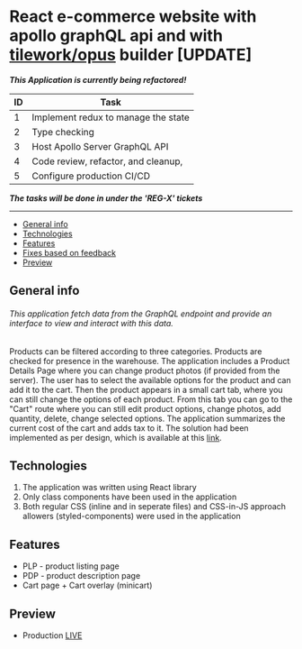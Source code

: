 # React e-commerce website with apollo graphQL api and with [tilework/opus](https://github.com/tilework/opus) builder [UPDATE]

***This Application is currently being refactored!***

ID | Task
-- | ----
1 | Implement redux to manage the state
2 | Type checking
3 | Host Apollo Server GraphQL API
4 | Code review, refactor, and cleanup,
5 | Configure production CI/CD

***The tasks will be done in under the 'REG-X' tickets***

---

* [General info](#general-info)
* [Technologies](#technologies)
* [Features](#features)
* [Fixes based on feedback](#fixes-based-on-feedback)
* [Preview](#preview)

## General info

###### This application fetch data from the GraphQL endpoint and provide an interface to view and interact with this data. 

Products can be filtered according to three categories. Products are checked for presence in the warehouse. The application includes a Product Details Page where you can change product photos (if provided from the server). The user has to select the available options for the product and can add it to the cart. Then the product appears in a small cart tab, where you can still change the options of each product. From this tab you can go to the "Cart" route where you can still edit product options, change photos, add quantity, delete, change selected options. The application summarizes the current cost of the cart and adds tax to it.
The solution had been implemented as per design, which is available at this [link](https://www.figma.com/file/MSyCAqVy1UgNap0pvqH6H3/Junior-Frontend-Test-Designs-Public?node-id=0%3A1).

## Technologies
1. The application was written using React library
2. Only class components have been used in the application
3. Both regular CSS (inline and in seperate files) and CSS-in-JS approach allowers (styled-components) were used in the application

## Features 
- PLP - product listing page
- PDP - product description page
- Cart page + Cart overlay (minicart)

## Preview
- Production [LIVE](https://react-ecommerce-graphql.netlify.app)
